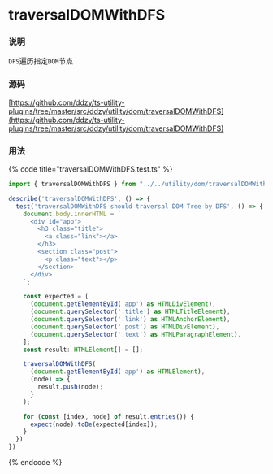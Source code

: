 # traversalDOMWithDFS

### 说明

 `DFS`遍历指定`DOM`节点

### 源码

[https://github.com/ddzy/ts-utility-plugins/tree/master/src/ddzy/utility/dom/traversalDOMWithDFS](https://github.com/ddzy/ts-utility-plugins/tree/master/src/ddzy/utility/dom/traversalDOMWithDFS)

### 用法

{% code title="traversalDOMWithDFS.test.ts" %}
```typescript
import { traversalDOMWithDFS } from "../../utility/dom/traversalDOMWithDFS";

describe('traversalDOMWithDFS', () => {
  test('traversalDOMWithDFS should traversal DOM Tree by DFS', () => {
    document.body.innerHTML = `
      <div id="app">
        <h3 class="title">
          <a class="link"></a>
        </h3>
        <section class="post">
          <p class="text"></p>
        </section>
      </div>
    `;

    const expected = [
      (document.getElementById('app') as HTMLDivElement),
      (document.querySelector('.title') as HTMLTitleElement),
      (document.querySelector('.link') as HTMLAnchorElement),
      (document.querySelector('.post') as HTMLDivElement),
      (document.querySelector('.text') as HTMLParagraphElement),
    ];
    const result: HTMLElement[] = [];

    traversalDOMWithDFS(
      (document.getElementById('app') as HTMLElement),
      (node) => {
        result.push(node);
      }
    );

    for (const [index, node] of result.entries()) {
      expect(node).toBe(expected[index]);
    }
  })
})
```
{% endcode %}


